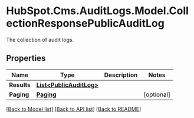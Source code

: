 # HubSpot.Cms.AuditLogs.Model.CollectionResponsePublicAuditLog
The collection of audit logs.

## Properties

Name | Type | Description | Notes
------------ | ------------- | ------------- | -------------
**Results** | [**List&lt;PublicAuditLog&gt;**](PublicAuditLog.md) |  | 
**Paging** | [**Paging**](Paging.md) |  | [optional] 

[[Back to Model list]](../README.md#documentation-for-models) [[Back to API list]](../README.md#documentation-for-api-endpoints) [[Back to README]](../README.md)

